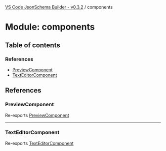 [VS Code JsonSchema Builder - v0.3.2](../documentation.md) / components

# Module: components

## Table of contents

### References

- [PreviewComponent](components.md#previewcomponent)
- [TextEditorComponent](components.md#texteditorcomponent)

## References

### PreviewComponent

Re-exports [PreviewComponent](../classes/components_PreviewComponent.PreviewComponent.md)

___

### TextEditorComponent

Re-exports [TextEditorComponent](../classes/components_TextEditorComponent.TextEditorComponent.md)
